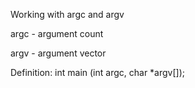 Working with argc and argv

argc - argument count

argv - argument vector

Definition: int main (int argc, char *argv[]);
